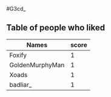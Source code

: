 #G3cd_
## Table of people who liked
Names | score
--- | ---
Foxify | 1
GoldenMurphyMan | 1
Xoads | 1
badliar_ | 1
